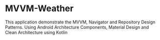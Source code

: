 # MVVM-Weather
This application demonstrate the MVVM, Navigator and Repository Design Patterns. Using Android Architecture Components, Material Design and Clean Architecture using Kotlin
